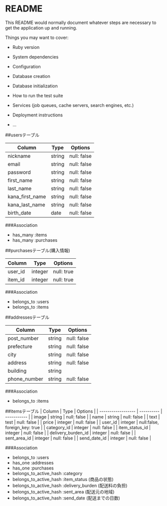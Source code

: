 # README

This README would normally document whatever steps are necessary to get the
application up and running.

Things you may want to cover:

* Ruby version

* System dependencies

* Configuration

* Database creation

* Database initialization

* How to run the test suite

* Services (job queues, cache servers, search engines, etc.)

* Deployment instructions

* ...

##usersテーブル

| Column          | Type   | Options     |
| --------------- | ------ | ----------- |
| nickname        | string | null: false |
| email           | string | null: false |
| password        | string | null: false |
| first_name      | string | null: false |
| last_name       | string | null: false |
| kana_first_name | string | null: false |
| kana_last_name  | string | null: false |
| birth_date      | date   | null: false |

###Association

- has_many :items
- has_many :purchases

##purchasesテーブル(購入情報)

| Column      | Type    | Options    |
| ----------- | ------- | ---------- |
| user_id     | integer | null: true |
| item_id     | integer | null: true |

###Association

- belongs_to :users
- belongs_to :items

##addressesテーブル

| Column        | Type    | Options     |
| ------------- | ------- | ----------- |
| post_number   | string  | null: false |
| prefecture    | string  | null: false |
| city          | string  | null: false |
| address       | string  | null: false |
| building      | string  |             |
| phone_number  | string  | null: false |

###Association

- belongs_to :items

##itemsテーブル
| Column             | Type       | Options     |
| ------------------ | ---------- | ----------- |
| image              | string     | null: false |
| name               | string     | null: false |
| text               | test       | null: false |
| price              | integer    | null: false |
| user_id            | integer    | null:false, foreign_key: true |
| category_id        | integer    | null: false |
| item_status_id     | integer    | null: false |
| delivery_burden_id | integer    | null: false |
| sent_area_id       | integer    | null: false |
| send_date_id       | integer    | null: false |

###Association

- belongs_to :users
- has_one :addresses
- has_one :purchases
- belongs_to_active_hash :category
- belongs_to_active_hash :item_status (商品の状態)
- belongs_to_active_hash :delivery_burden (配送料の負担)
- belongs_to_active_hash :sent_area (配送元の地域)
- belongs_to_active_hash :send_date (配送までの日数)













